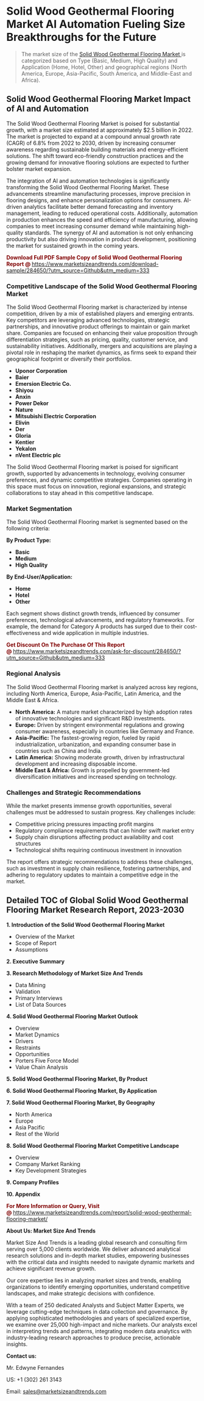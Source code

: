 <h1>Solid Wood Geothermal Flooring Market AI Automation Fueling Size Breakthroughs for the Future</h1><blockquote><p>The market size of the <a href="https://www.marketsizeandtrends.com/download-sample/284650/?utm_source=Github&amp;utm_medium=333" target="_blank">Solid Wood Geothermal Flooring Market </a>is categorized based on Type (Basic, Medium, High Quality) and Application (Home, Hotel, Other) and geographical regions (North America, Europe, Asia-Pacific, South America, and Middle-East and Africa).</p></blockquote><p><h2>Solid Wood Geothermal Flooring Market Impact of AI and Automation</h2><p>The Solid Wood Geothermal Flooring Market is poised for substantial growth, with a market size estimated at approximately $2.5 billion in 2022. The market is projected to expand at a compound annual growth rate (CAGR) of 6.8% from 2022 to 2030, driven by increasing consumer awareness regarding sustainable building materials and energy-efficient solutions. The shift toward eco-friendly construction practices and the growing demand for innovative flooring solutions are expected to further bolster market expansion.</p><p>The integration of AI and automation technologies is significantly transforming the Solid Wood Geothermal Flooring Market. These advancements streamline manufacturing processes, improve precision in flooring designs, and enhance personalization options for consumers. AI-driven analytics facilitate better demand forecasting and inventory management, leading to reduced operational costs. Additionally, automation in production enhances the speed and efficiency of manufacturing, allowing companies to meet increasing consumer demand while maintaining high-quality standards. The synergy of AI and automation is not only enhancing productivity but also driving innovation in product development, positioning the market for sustained growth in the coming years.</p></p><p><strong><span style="color: #800000;">Download Full PDF Sample Copy of Solid Wood Geothermal Flooring Report @</span>&nbsp;</strong><a href="https://www.marketsizeandtrends.com/download-sample/284650/?utm_source=Github&amp;utm_medium=333">https://www.marketsizeandtrends.com/download-sample/284650/?utm_source=Github&amp;utm_medium=333</a></p><h3>Competitive Landscape of the Solid Wood Geothermal Flooring Market</h3><p>The Solid Wood Geothermal Flooring market is characterized by intense competition, driven by a mix of established players and emerging entrants. Key competitors are leveraging advanced technologies, strategic partnerships, and innovative product offerings to maintain or gain market share. Companies are focused on enhancing their value proposition through differentiation strategies, such as pricing, quality, customer service, and sustainability initiatives. Additionally, mergers and acquisitions are playing a pivotal role in reshaping the market dynamics, as firms seek to expand their geographical footprint or diversify their portfolios.</p><p><strong><p><ul><li>Uponor Corporation </li><li> Baier </li><li> Emersion Electric Co. </li><li> Shiyou </li><li> Anxin </li><li> Power Dekor </li><li> Nature </li><li> Mitsubishi Electric Corporation </li><li> Elivin </li><li> Der </li><li> Gloria </li><li> Kentier </li><li> Yekalon </li><li> nVent Electric plc</p></li></ul></p></strong></p><p>The Solid Wood Geothermal Flooring market is poised for significant growth, supported by advancements in technology, evolving consumer preferences, and dynamic competitive strategies. Companies operating in this space must focus on innovation, regional expansions, and strategic collaborations to stay ahead in this competitive landscape.</p><h3>Market Segmentation</h3><p>The Solid Wood Geothermal Flooring market is segmented based on the following criteria:</p><p><strong>By Product Type:</strong></p><p><strong><p><ul><li>Basic </li><li> Medium </li><li> High Quality</p></li></ul></p></strong></p><p><strong>By End-User/Application:</strong></p><p><strong><p><ul><li>Home </li><li> Hotel </li><li> Other</p></li></ul></p></strong></p><p>Each segment shows distinct growth trends, influenced by consumer preferences, technological advancements, and regulatory frameworks. For example, the demand for Category A products has surged due to their cost-effectiveness and wide application in multiple industries.</p><p><strong><span style="color: #800000;">Get Discount On The Purchase Of This Report @&nbsp;</span></strong><a href="https://www.marketsizeandtrends.com/ask-for-discount/284650/?utm_source=Github&amp;utm_medium=333">https://www.marketsizeandtrends.com/ask-for-discount/284650/?utm_source=Github&amp;utm_medium=333</a></p><h3>Regional Analysis</h3><p>The Solid Wood Geothermal Flooring market is analyzed across key regions, including North America, Europe, Asia-Pacific, Latin America, and the Middle East &amp; Africa.</p><ul><li><strong>North America:</strong> A mature market characterized by high adoption rates of innovative technologies and significant R&amp;D investments.</li><li><strong>Europe:</strong> Driven by stringent environmental regulations and growing consumer awareness, especially in countries like Germany and France.</li><li><strong>Asia-Pacific:</strong> The fastest-growing region, fueled by rapid industrialization, urbanization, and expanding consumer base in countries such as China and India.</li><li><strong>Latin America:</strong> Showing moderate growth, driven by infrastructural development and increasing disposable income.</li><li><strong>Middle East &amp; Africa:</strong> Growth is propelled by government-led diversification initiatives and increased spending on technology.</li></ul><h3>Challenges and Strategic Recommendations</h3><p>While the market presents immense growth opportunities, several challenges must be addressed to sustain progress. Key challenges include:</p><ul><li>Competitive pricing pressures impacting profit margins</li><li>Regulatory compliance requirements that can hinder swift market entry</li><li>Supply chain disruptions affecting product availability and cost structures</li><li>Technological shifts requiring continuous investment in innovation</li></ul><p>The report offers strategic recommendations to address these challenges, such as investment in supply chain resilience, fostering partnerships, and adhering to regulatory updates to maintain a competitive edge in the market.</p><h2>Detailed TOC of Global Solid Wood Geothermal Flooring Market Research Report, 2023-2030</h2><p><strong>1. Introduction of the Solid Wood Geothermal Flooring Market</strong></p><ul><li>Overview of the Market</li><li>Scope of Report</li><li>Assumptions&nbsp;</li></ul><p><strong>2. Executive Summary</strong></p><p><strong>3. Research Methodology of <strong>Market Size And Trends</strong></strong></p><ul><li>Data Mining</li><li>Validation</li><li>Primary Interviews</li><li>List of Data Sources&nbsp;</li></ul><p><strong>4. Solid Wood Geothermal Flooring Market Outlook</strong></p><ul><li>Overview</li><li>Market Dynamics</li><li>Drivers</li><li>Restraints</li><li>Opportunities</li><li>Porters Five Force Model</li><li>Value Chain Analysis&nbsp;</li></ul><p><strong>5. Solid Wood Geothermal Flooring Market, By Product</strong></p><p><strong>6. Solid Wood Geothermal Flooring Market, By Application</strong></p><p><strong>7. Solid Wood Geothermal Flooring Market, By Geography</strong></p><ul><li>North America</li><li>Europe</li><li>Asia Pacific</li><li>Rest of the World&nbsp;</li></ul><p><strong>8. Solid Wood Geothermal Flooring Market Competitive Landscape</strong></p><ul><li>Overview</li><li>Company Market Ranking</li><li>Key Development Strategies&nbsp;</li></ul><p><strong>9. Company Profiles</strong></p><p><strong>10. Appendix</strong></p><p><strong><span style="color: #800000;">For More Information or Query, Visit @&nbsp;</span></strong><a href="https://www.marketsizeandtrends.com/report/solid-wood-geothermal-flooring-market/">https://www.marketsizeandtrends.com/report/solid-wood-geothermal-flooring-market/</a></p><p></p><p><strong>About Us:&nbsp;Market Size And Trends</strong></p><p>Market Size And Trends&nbsp;is a leading global research and consulting firm serving over 5,000 clients worldwide. We deliver advanced analytical research solutions and in-depth market studies, empowering businesses with the critical data and insights needed to navigate dynamic markets and achieve significant revenue growth.</p><p>Our core expertise lies in analyzing market sizes and trends, enabling organizations to identify emerging opportunities, understand competitive landscapes, and make strategic decisions with confidence.</p><p>With a team of 250 dedicated Analysts and Subject Matter Experts, we leverage cutting-edge techniques in data collection and governance. By applying sophisticated methodologies and years of specialized expertise, we examine over 25,000 high-impact and niche markets. Our analysts excel in interpreting trends and patterns, integrating modern data analytics with industry-leading research approaches to produce precise, actionable insights.</p><p><strong>Contact us:</strong></p><p>Mr. Edwyne Fernandes</p><p>US: +1 (302) 261 3143</p><p>Email: <a href="mailto:sales@marketsizeandtrends.com">sales@marketsizeandtrends.com</a>&nbsp;</p>
